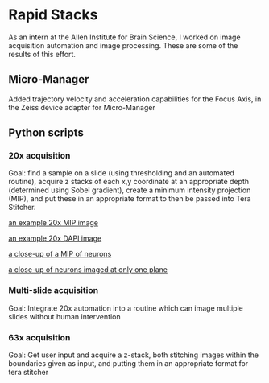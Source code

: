 # Rapid Stacks
As an intern at the Allen Institute for Brain Science, I worked on image acquisition automation and image processing. These are some of the results of this effort.
## Micro-Manager
Added trajectory velocity and acceleration capabilities for the Focus Axis, in the Zeiss device adapter for Micro-Manager
## Python scripts
### 20x acquisition
Goal: find a sample on a slide (using thresholding and an automated routine), acquire z stacks of each x,y coordinate at an appropriate depth (determined using Sobel gradient), create a minimum intensity projection (MIP), and put these in an appropriate format to then be passed into Tera Stitcher. 

[an example 20x MIP image](https://drive.google.com/open?id=1ummEJlB67zS1suWxVzDhUPzMmc_T0wQx)

[an example 20x DAPI image](https://drive.google.com/open?id=1mQ76_P02AlVrXt2KmPumIQhifzuhGdut)

[a close-up of a MIP of neurons](https://drive.google.com/open?id=1mZNTy_lRZCxKMDq4bMLMgSTl47Ax3VcK)

[a close-up of neurons imaged at only one plane](https://drive.google.com/open?id=1SCIP99QJ6eLdtDMyyL5BCGCRvGOTdDHz)

### Multi-slide acquisition
Goal: Integrate 20x automation into a routine which can image multiple slides without human intervention
### 63x acquisition
Goal: Get user input and acquire a z-stack, both stitching images within the boundaries given as input, and putting them in an appropriate format for tera stitcher
